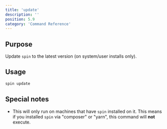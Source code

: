 ```yaml
---
title: 'update'
description: ''
position: 5.9
category: 'Command Reference'
---
```

## Purpose
Update `spin` to the latest version (on system/user installs only).

## Usage
```bash
spin update
```

## Special notes
* This will only run on machines that have `spin` installed on it. This means if you installed `spin` via "composer" or "yarn", this command will **not** execute.